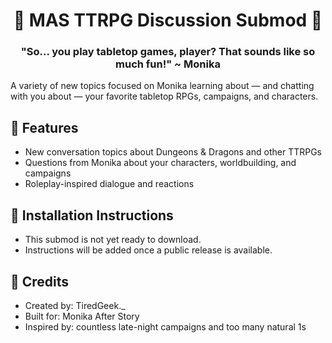 <h1 align="center"> 🎲 MAS TTRPG Discussion Submod 🎲 </h1>
<h3 align="center">"So... you play tabletop games, player? That sounds like so much fun!" ~ Monika</h3>
A variety of new topics focused on Monika learning about — and chatting with you about — your favorite tabletop RPGs, campaigns, and characters.

## 🎲 Features

- New conversation topics about Dungeons & Dragons and other TTRPGs
- Questions from Monika about your characters, worldbuilding, and campaigns
- Roleplay-inspired dialogue and reactions

## 🎲 Installation Instructions

- This submod is not yet ready to download.
- Instructions will be added once a public release is available.

## 🎲 Credits

- Created by: TiredGeek._
- Built for: Monika After Story
- Inspired by: countless late-night campaigns and too many natural 1s
